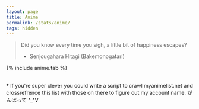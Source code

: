 ```yaml
---
layout: page
title: Anime
permalink: /stats/anime/
tags: hidden
---
```

>Did you know every time you sigh, a little bit of happiness escapes?<br>
> - Senjougahara Hitagi (Bakemonogatari)

{% include anime.tab %}

<br>
† If you're super clever you could write a script to crawl myanimelist.net and crossrefrence this list with those on there to figure out my account name. がんばって ^_^V


